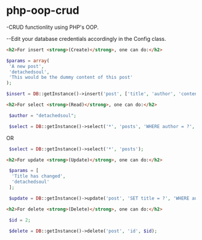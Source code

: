 # php-oop-crud

-CRUD functionlity using PHP's OOP.

--Edit your database credentials accordingly in the Config class.

```html
<h2>For insert <strong>(Create)</strong>, one can do:</h2>
```

```php
$params = array(
 'A new post',
 'detachedsoul',
 'This would be the dummy content of this post'
);

$insert = DB::getInstance()->insert('post', ['title', 'author', 'content'], ...$params);
```

```html
<h2>For select <strong>(Read)</strong>, one can do:</h2>
```

```php
 $author = "detachedsoul";

 $select = DB::getInstance()->select('*', 'posts', 'WHERE author = ?', $author);
```

OR

```php
 $select = DB::getInstance()->select('*', 'posts');
```

```html
<h2>For update <strong>(Update)</strong>, one can do:</h2>
```

```php
 $params = [
  'Title has changed',
  'detachedsoul'
 ];

 $update = DB::getInstance()->update('post', 'SET title = ?', 'WHERE author = ?', ...$params);
```

```html
<h2>For delete <strong>(Delete)</strong>, one can do:</h2>
```

```php
 $id = 2;

 $delete = DB::getInstance()->delete('post', 'id', $id);
 ```
